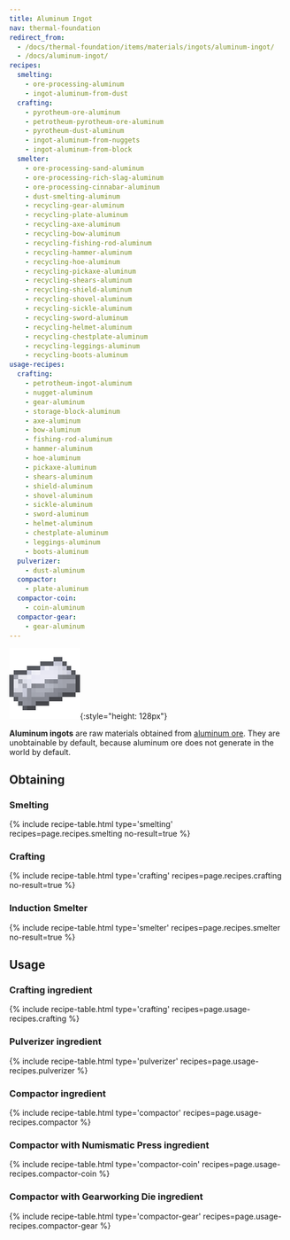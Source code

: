```yaml
---
title: Aluminum Ingot
nav: thermal-foundation
redirect_from:
  - /docs/thermal-foundation/items/materials/ingots/aluminum-ingot/
  - /docs/aluminum-ingot/
recipes:
  smelting:
    - ore-processing-aluminum
    - ingot-aluminum-from-dust
  crafting:
    - pyrotheum-ore-aluminum
    - petrotheum-pyrotheum-ore-aluminum
    - pyrotheum-dust-aluminum
    - ingot-aluminum-from-nuggets
    - ingot-aluminum-from-block
  smelter:
    - ore-processing-sand-aluminum
    - ore-processing-rich-slag-aluminum
    - ore-processing-cinnabar-aluminum
    - dust-smelting-aluminum
    - recycling-gear-aluminum
    - recycling-plate-aluminum
    - recycling-axe-aluminum
    - recycling-bow-aluminum
    - recycling-fishing-rod-aluminum
    - recycling-hammer-aluminum
    - recycling-hoe-aluminum
    - recycling-pickaxe-aluminum
    - recycling-shears-aluminum
    - recycling-shield-aluminum
    - recycling-shovel-aluminum
    - recycling-sickle-aluminum
    - recycling-sword-aluminum
    - recycling-helmet-aluminum
    - recycling-chestplate-aluminum
    - recycling-leggings-aluminum
    - recycling-boots-aluminum
usage-recipes:
  crafting:
    - petrotheum-ingot-aluminum
    - nugget-aluminum
    - gear-aluminum
    - storage-block-aluminum
    - axe-aluminum
    - bow-aluminum
    - fishing-rod-aluminum
    - hammer-aluminum
    - hoe-aluminum
    - pickaxe-aluminum
    - shears-aluminum
    - shield-aluminum
    - shovel-aluminum
    - sickle-aluminum
    - sword-aluminum
    - helmet-aluminum
    - chestplate-aluminum
    - leggings-aluminum
    - boots-aluminum
  pulverizer:
    - dust-aluminum
  compactor:
    - plate-aluminum
  compactor-coin:
    - coin-aluminum
  compactor-gear:
    - gear-aluminum
---
```


![Aluminum ingot](/assets/images/thermal-foundation/ingot-aluminum.png){:style="height: 128px"}


**Aluminum ingots** are raw materials obtained from [aluminum
ore](/docs/thermal-foundation/aluminum-ore/). They are unobtainable by default, because aluminum
ore does not generate in the world by default.


Obtaining
---------

### Smelting
{% include recipe-table.html type='smelting' recipes=page.recipes.smelting no-result=true %}

### Crafting
{% include recipe-table.html type='crafting' recipes=page.recipes.crafting no-result=true %}

### Induction Smelter
{% include recipe-table.html type='smelter' recipes=page.recipes.smelter no-result=true %}


Usage
-----

### Crafting ingredient
{% include recipe-table.html type='crafting' recipes=page.usage-recipes.crafting %}

### Pulverizer ingredient
{% include recipe-table.html type='pulverizer' recipes=page.usage-recipes.pulverizer %}

### Compactor ingredient
{% include recipe-table.html type='compactor' recipes=page.usage-recipes.compactor %}

### Compactor with Numismatic Press ingredient
{% include recipe-table.html type='compactor-coin' recipes=page.usage-recipes.compactor-coin %}

### Compactor with Gearworking Die ingredient
{% include recipe-table.html type='compactor-gear' recipes=page.usage-recipes.compactor-gear %}
